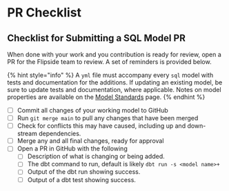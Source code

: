 # PR Checklist

## Checklist for Submitting a SQL Model PR <a href="#docs-internal-guid-73128d2e-7fff-b92b-1cf2-fe868168c9e9" id="docs-internal-guid-73128d2e-7fff-b92b-1cf2-fe868168c9e9"></a>

When done with your work and you contribution is ready for review, open a PR for the Flipside team to review. A set of reminders is provided below.&#x20;

{% hint style="info" %}
A `yml` file must accompany every `sql` model with tests and documentation for the additions. If updating an existing model, be sure to update tests and documentation, where applicable. Notes on model properties are available on the [Model Standards](model-standards/) page.
{% endhint %}

* [ ] Commit all changes of your working model to GitHub
* [ ] Run `git merge main` to pull any changes that have been merged
* [ ] Check for conflicts this may have caused, including up and down-stream dependencies.
* [ ] Merge any and all final changes, ready for approval
* [ ] Open a PR in GitHub with the following
  * [ ] Description of what is changing or being added.
  * [ ] The dbt command to run, default is likely `dbt run -s <model name>+`
  * [ ] Output of the dbt run showing success.
  * [ ] Output of a dbt test showing success.
